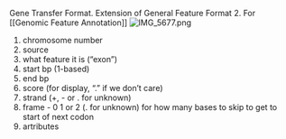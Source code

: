 Gene Transfer Format.
Extension of General Feature Format 2.
For [[Genomic Feature Annotation]]
![IMG_5677.png](img_5677.png)

1. chromosome number
2. source
3. what feature it is (“exon”)
4. start bp (1-based)
5. end bp
6. score (for display, “.” if we don’t care)
7. strand (+, - or . for unknown)
8. frame - 0 1 or 2 (. for unknown) for how many bases to skip to get to start of next codon
9. artributes
